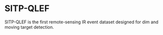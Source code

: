 # SITP-QLEF
SITP-QLEF is the first remote-sensing IR event dataset designed for dim and moving target detection.
